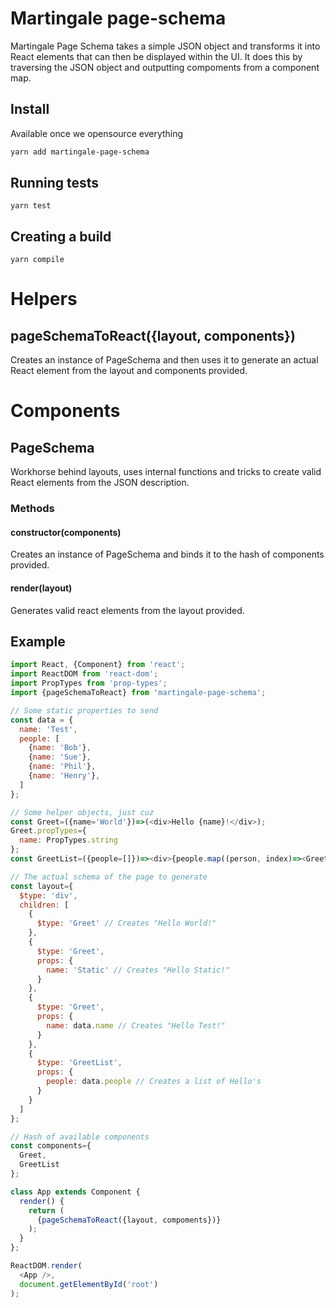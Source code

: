 # Martingale page-schema

Martingale Page Schema takes a simple JSON object and transforms it into React elements that can then be displayed within the UI. It does this by traversing the JSON object and outputting compoments from a component map.

## Install

Available once we opensource everything

```sh
yarn add martingale-page-schema
```

## Running tests

```
yarn test
```

## Creating a build

```
yarn compile
```

# Helpers

## pageSchemaToReact({layout, components})

Creates an instance of PageSchema and then uses it to generate an actual React element from the layout and components provided.

# Components

## PageSchema

Workhorse behind layouts, uses internal functions and tricks to create valid React elements from the JSON description.

### Methods

#### constructor(components)

Creates an instance of PageSchema and binds it to the hash of components provided.

#### render(layout)

Generates valid react elements from the layout provided.

## Example

```js
import React, {Component} from 'react';
import ReactDOM from 'react-dom';
import PropTypes from 'prop-types';
import {pageSchemaToReact} from 'martingale-page-schema';

// Some static properties to send
const data = {
  name: 'Test',
  people: [
    {name: 'Bob'},
    {name: 'Sue'},
    {name: 'Phil'},
    {name: 'Henry'},
  ]
};

// Some helper objects, just cuz
const Greet=({name='World'})=>(<div>Hello {name}!</div>);
Greet.propTypes={
  name: PropTypes.string
};
const GreetList=({people=[]})=><div>{people.map((person, index)=><Greet key={index} {...person} />)}</div>;

// The actual schema of the page to generate
const layout={
  $type: 'div',
  children: [
    {
      $type: 'Greet' // Creates "Hello World!"
    },
    {
      $type: 'Greet',
      props: {
        name: 'Static' // Creates "Hello Static!"
      }
    },
    {
      $type: 'Greet',
      props: {
        name: data.name // Creates "Hello Test!"
      }
    },
    {
      $type: 'GreetList',
      props: {
        people: data.people // Creates a list of Hello's
      }
    }
  ]
};

// Hash of available components
const components={
  Greet,
  GreetList
};

class App extends Component {
  render() {
    return (
      {pageSchemaToReact({layout, compoments})}
    );
  }
};

ReactDOM.render(
  <App />,
  document.getElementById('root')
);
```
